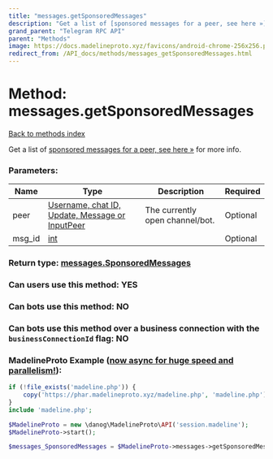 ```yaml
---
title: "messages.getSponsoredMessages"
description: "Get a list of [sponsored messages for a peer, see here »](https://core.telegram.org/api/sponsored-messages) for more info."
grand_parent: "Telegram RPC API"
parent: "Methods"
image: https://docs.madelineproto.xyz/favicons/android-chrome-256x256.png
redirect_from: /API_docs/methods/messages_getSponsoredMessages.html
---
```

# Method: messages.getSponsoredMessages
[Back to methods index](index.html)



Get a list of [sponsored messages for a peer, see here »](https://core.telegram.org/api/sponsored-messages) for more info.

### Parameters:

| Name     |    Type       | Description | Required |
|----------|---------------|-------------|----------|
|peer|[Username, chat ID, Update, Message or InputPeer](/API_docs/types/InputPeer.html) | The currently open channel/bot. | Optional|
|msg\_id|[int](/API_docs/types/int.html) |  | Optional|


### Return type: [messages.SponsoredMessages](/API_docs/types/messages.SponsoredMessages.html)

### Can users use this method: **YES**


### Can bots use this method: **NO**


### Can bots use this method over a business connection with the `businessConnectionId` flag: **NO**


### MadelineProto Example ([now async for huge speed and parallelism!](https://docs.madelineproto.xyz/docs/ASYNC.html)):


```php
if (!file_exists('madeline.php')) {
    copy('https://phar.madelineproto.xyz/madeline.php', 'madeline.php');
}
include 'madeline.php';

$MadelineProto = new \danog\MadelineProto\API('session.madeline');
$MadelineProto->start();

$messages_SponsoredMessages = $MadelineProto->messages->getSponsoredMessages(peer: $InputPeer, msg_id: $int, );
```


